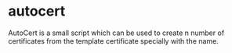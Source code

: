 # autocert
AutoCert is a small script which can be used to create n number of certificates from the template certificate specially with the name.
